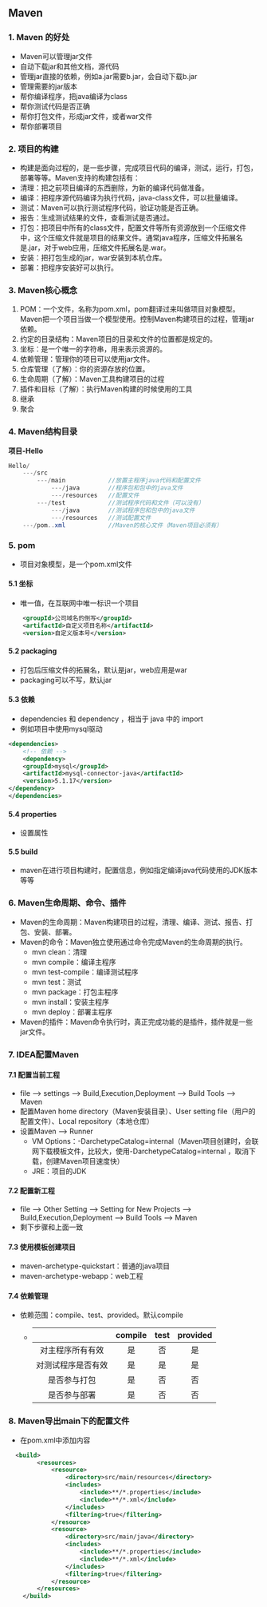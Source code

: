 ## Maven

### 1. Maven 的好处

* Maven可以管理jar文件
* 自动下载jar和其他文档，源代码
* 管理jar直接的依赖，例如a.jar需要b.jar，会自动下载b.jar
* 管理需要的jar版本
* 帮你编译程序，把java编译为class
* 帮你测试代码是否正确
* 帮你打包文件，形成jar文件，或者war文件
* 帮你部署项目



### 2. 项目的构建

* 构建是面向过程的，是一些步骤，完成项目代码的编译，测试，运行，打包，部署等等。Maven支持的构建包括有：
* 清理：把之前项目编译的东西删除，为新的编译代码做准备。
* 编译：把程序源代码编译为执行代码，java-class文件，可以批量编译。
* 测试：Maven可以执行测试程序代码，验证功能是否正确。
* 报告：生成测试结果的文件，查看测试是否通过。
* 打包：把项目中所有的class文件，配置文件等所有资源放到一个压缩文件中，这个压缩文件就是项目的结果文件。通常java程序，压缩文件拓展名是.jar，对于web应用，压缩文件拓展名是.war。
* 安装：把打包生成的jar，war安装到本机仓库。
* 部署：把程序安装好可以执行。



### 3. Maven核心概念

1. POM：一个文件，名称为pom.xml，pom翻译过来叫做项目对象模型。Maven把一个项目当做一个模型使用。控制Maven构建项目的过程，管理jar依赖。
2. 约定的目录结构：Maven项目的目录和文件的位置都是规定的。
3. 坐标：是一个唯一的字符串，用来表示资源的。
4. 依赖管理：管理你的项目可以使用jar文件。
5. 仓库管理（了解）：你的资源存放的位置。
6. 生命周期（了解）：Maven工具构建项目的过程
7. 插件和目标（了解）：执行Maven构建的时候使用的工具
8. 继承
9. 聚合



### 4. Maven结构目录

**项目-Hello**

```java
Hello/
    ---/src
    	---/main			//放置主程序java代码和配置文件
    		---/java		//程序包和包中的java文件
    		---/resources	//配置文件
    	---/test			//测试程序代码和文件（可以没有）
    		---/java		//测试程序包和包中的java文件
    		---/resources	//测试配置文件
    ---/pom..xml			//Maven的核心文件（Maven项目必须有）
```



### 5. pom

* 项目对象模型，是一个pom.xml文件



#### 5.1 坐标

* 唯一值，在互联网中唯一标识一个项目

```xml
    <groupId>公司域名的倒写</groupId> 
    <artifactId>自定义项目名称</artifactId>
    <version>自定义版本号</version>
```



#### 5.2 packaging

* 打包后压缩文件的拓展名，默认是jar，web应用是war
* packaging可以不写，默认jar



#### 5.3 依赖

* dependencies 和  dependency ，相当于 java 中的 import
* 例如项目中使用mysql驱动

```xml
<dependencies>
    <!-- 依赖 -->
    <dependency>
    <groupId>mysql</groupId>
    <artifactId>mysql-connector-java</artifactId>
    <version>5.1.17</version>
</dependency>
</dependencies>
```



#### 5.4 properties

* 设置属性



#### 5.5 build

* maven在进行项目构建时，配置信息，例如指定编译java代码使用的JDK版本等等



### 6. Maven生命周期、命令、插件

* Maven的生命周期：Maven构建项目的过程，清理、编译、测试、报告、打包、安装、部署。
* Maven的命令：Maven独立使用通过命令完成Maven的生命周期的执行。
  * mvn clean：清理
  * mvn compile：编译主程序
  * mvn test-compile：编译测试程序
  * mvn test：测试
  * mvn package：打包主程序
  * mvn install：安装主程序
  * mvn deploy：部署主程序
* Maven的插件：Maven命令执行时，真正完成功能的是插件，插件就是一些jar文件。



### 7. IDEA配置Maven

#### 7.1 配置当前工程

* file --> settings --> Build,Execution,Deployment --> Build Tools --> Maven
* 配置Maven home directory（Maven安装目录）、User setting file（用户的配置文件）、Local repository（本地仓库）
* 设置Maven --> Runner 
  * VM Options：-DarchetypeCatalog=internal（Maven项目创建时，会联网下载模板文件，比较大，使用-DarchetypeCatalog=internal ，取消下载，创建Maven项目速度快）
  * JRE：项目的JDK



#### 7.2 配置新工程

* file --> Other Setting --> Setting for New Projects --> Build,Execution,Deployment --> Build Tools --> Maven
* 剩下步骤和上面一致



#### 7.3 使用模板创建项目

* maven-archetype-quickstart：普通的java项目
* maven-archetype-webapp：web工程



#### 7.4 依赖管理

* 依赖范围：compile、test、provided。默认compile

  * |                    | compile | test | provided |
    | :----------------: | :-----: | :--: | :------: |
    |  对主程序所有有效  |   是    |  否  |    是    |
    | 对测试程序是否有效 |   是    |  是  |    是    |
    |    是否参与打包    |   是    |  否  |    否    |
    |    是否参与部署    |   是    |  否  |    否    |

  

### 8. Maven导出main下的配置文件

* 在pom.xml中添加内容

```xml
  <build>
        <resources>
            <resource>
                <directory>src/main/resources</directory>
                <includes>
                    <include>**/*.properties</include>
                    <include>**/*.xml</include>
                </includes>
                <filtering>true</filtering>
            </resource>
            <resource>
                <directory>src/main/java</directory>
                <includes>
                    <include>**/*.properties</include>
                    <include>**/*.xml</include>
                </includes>
                <filtering>true</filtering>
            </resource>
        </resources>
    </build>
```

